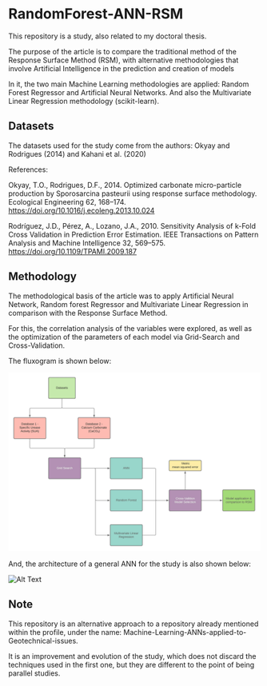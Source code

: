 # RandomForest-ANN-RSM
This repository is a study, also related to my doctoral thesis.

The purpose of the article is to compare the traditional method of the Response Surface Method (RSM), with alternative methodologies that involve Artificial Intelligence in the prediction and creation of models

In it, the two main Machine Learning methodologies are applied: Random Forest Regressor and Artificial Neural Networks. And also the Multivariate Linear Regression methodology (scikit-learn).

## Datasets
The datasets used for the study come from the authors: Okyay and Rodrigues (2014) and Kahani et al. (2020)

References: 

Okyay, T.O., Rodrigues, D.F., 2014. Optimized carbonate micro-particle production by Sporosarcina pasteurii using response surface methodology. Ecological Engineering 62, 168–174. https://doi.org/10.1016/j.ecoleng.2013.10.024

Rodríguez, J.D., Pérez, A., Lozano, J.A., 2010. Sensitivity Analysis of k-Fold Cross Validation in Prediction Error Estimation. IEEE Transactions on Pattern Analysis and Machine Intelligence 32, 569–575. https://doi.org/10.1109/TPAMI.2009.187

## Methodology
The methodological basis of the article was to apply Artificial Neural Network, Random forest Regressor and Multivariate Linear Regression in comparison with the Response Surface Method.

For this, the correlation analysis of the variables were explored, as well as the optimization of the parameters of each model via Grid-Search and Cross-Validation.

The fluxogram is shown below: 

![Alt Text](Figures/flux.jpeg) 

And, the architecture of a general ANN for the study is also shown below:

![Alt Text](Figures/Fig1.tif) 


## Note
This repository is an alternative approach to a repository already mentioned within the profile, under the name: Machine-Learning-ANNs-applied-to-Geotechnical-issues.

It is an improvement and evolution of the study, which does not discard the techniques used in the first one, but they are different to the point of being parallel studies.
